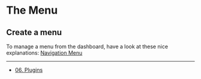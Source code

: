 # The Menu

## Create a menu

To manage a menu from the dashboard, have a look at these nice explanations: [Navigation Menu](https://www.wpbeginner.com/beginners-guide/how-to-add-navigation-menu-in-wordpress-beginners-guide/)

----

- [06. Plugins](intro-06.plugins.md)
